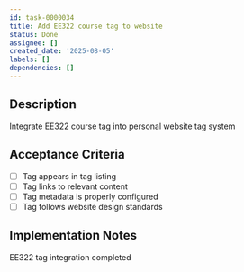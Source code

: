 ```yaml
---
id: task-0000034
title: Add EE322 course tag to website
status: Done
assignee: []
created_date: '2025-08-05'
labels: []
dependencies: []
---
```


## Description

Integrate EE322 course tag into personal website tag system

## Acceptance Criteria

- [ ] Tag appears in tag listing
- [ ] Tag links to relevant content
- [ ] Tag metadata is properly configured
- [ ] Tag follows website design standards

## Implementation Notes

EE322 tag integration completed
